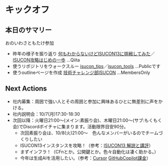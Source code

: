 # キックオフ
## 本日のサマリー
おのいわさともたけ参加
- 昨年の様子を振り返り [何もわからないけどISUCON13に挑戦してみた](https://qiita.com/kiwsdiv/items/597506988976702b97e2ISUCON13)／[ISUCON攻略はじめの一歩](https://qiita.com/hide_take/items/b0c7aa4b854a1fa82fab) …Qiita
- 使うリポジトリをウォークスルー [isucon_tips](https://github.com/ChallengeClub/isucon_tips)／[isucon_tools](https://github.com/ChallengeClub/isucon_tools) …Publicです
- 使うoutlineページを作成 [技術チャレンジ部ISUCON](https://outline.challenge-club.org/collection/isucon-ysgzjSYnbJ) ...MembersOnly

## Next Actions
- 社内募集：周囲で強い人とその周囲と参加に興味あるひとに無差別に声をかける。
- 社内説明会：10/7(月)17:30-18:30
- 次回以降：火曜日21:00～(メイン:素振り会)、木曜日21:00～(サブ:もくもく会)でDiscordボイチャに集まります。活動限界目安90分。
  - 次回素振り会は、10/8(火)21:00～　色んなメンバーがいるのでチームづくりしたい
  - ISUCON13インスタンスを攻略！（参考：[ISUCON13 解説と講評](https://isucon.net/archives/58001272.html)）
  - まずインフラ！（CFnとか。公開鍵とか。色々自動化は凄く助かる。）
  - 今年は生成AIを活用したい。（参考：[Cursor](https://zenn.dev/umi_mori/books/ai-code-editor-cursor/viewer/intro) [GitHubCopilot課金](https://docs.github.com/ja/billing/managing-billing-for-your-products/managing-billing-for-github-copilot/about-billing-for-github-copilot)）
